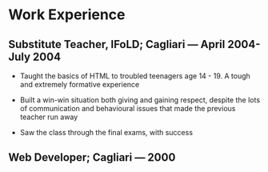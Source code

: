 # Work Experience

## Substitute Teacher, IFoLD; Cagliari — April 2004-July 2004
- Taught the basics of HTML to troubled teenagers age 14 - 19.
A tough and extremely formative experience

- Built a win-win situation both giving and gaining respect, despite the lots of communication and behavioural issues that made the previous teacher run away

- Saw the class through the final exams, with success

## Web Developer; Cagliari — 2000